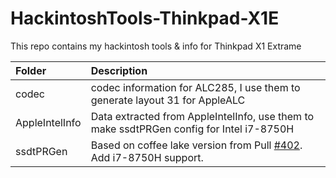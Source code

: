 # HackintoshTools-Thinkpad-X1E
This repo contains my hackintosh tools &amp; info for Thinkpad X1 Extrame

| Folder         | Description                                                  |
| :------------- | :----------------------------------------------------------- |
| codec          | codec information for ALC285, I use them to generate layout 31 for AppleALC |
| AppleIntelInfo | Data extracted from AppleIntelInfo, use them to make ssdtPRGen config for Intel i7-8750H |
| ssdtPRGen      | Based on coffee lake version from Pull [#402](https://github.com/Piker-Alpha/ssdtPRGen.sh/pull/402). Add i7-8750H support. |

